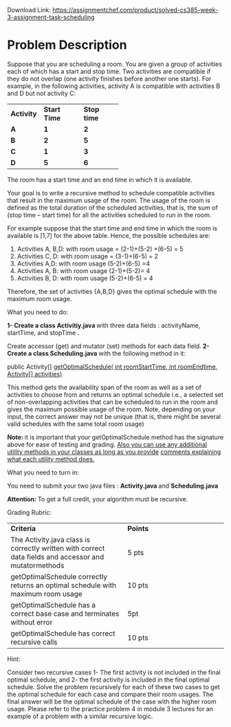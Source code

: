 Download Link: https://assignmentchef.com/product/solved-cs385-week-3-assignment-task-scheduling
<br>
<h1>Problem Description</h1>

Suppose that you are scheduling a room. You are given a group of activities each of which has a start and stop time. Two activities are compatible if they do not overlap (one activity finishes before another one starts). For example, in the following activities, activity A is compatible with activities B and D but not activity C:




<table width="212">

 <tbody>

  <tr>

   <td width="61"><strong>Activity </strong></td>

   <td width="77"><strong>Start Time </strong></td>

   <td width="73"><strong>Stop time </strong></td>

  </tr>

  <tr>

   <td width="61"><strong>A </strong></td>

   <td width="77"><strong>1 </strong></td>

   <td width="73"><strong>2 </strong></td>

  </tr>

  <tr>

   <td width="61"><strong>B </strong></td>

   <td width="77"><strong>2 </strong></td>

   <td width="73"><strong>5 </strong></td>

  </tr>

  <tr>

   <td width="61"><strong>C </strong></td>

   <td width="77"><strong>1 </strong></td>

   <td width="73"><strong>3 </strong></td>

  </tr>

  <tr>

   <td width="61"><strong>D </strong></td>

   <td width="77"><strong>5 </strong></td>

   <td width="73"><strong>6 </strong></td>

  </tr>

 </tbody>

</table>










The room has a start time and an end time in which it is available.

Your goal is to write a recursive method to schedule compatible activities that result in the maximum usage of the room.  The usage of the room is defined as the total duration of the scheduled activities, that is, the sum of (stop time – start time) for all the activities scheduled to run in the room.

For example suppose that the start time and end time in which the room is available is [1,7] for the above table. Hence, the possible schedules are:

<ol>

 <li>Activities A, B,D: with room usage = (2-1)+(5-2) +(6-5) = 5</li>

 <li>Activities C, D: with room usage = (3-1)+(6-5) = 2</li>

 <li>Activities A,D: with room usage (5-2)+(6-5) =4</li>

 <li>Activities A, B: with room usage (2-1)+(5-2)= 4</li>

 <li>Activities B, D: with room usage (5-2)+(6-5) = 4</li>

</ol>

Therefore, the set of activities {A,B,D}  gives the optimal schedule with the maximum room usage.

What you need to do:

<strong>1-</strong><strong> Create a class Activitiy.java </strong>with three data fields : activityName, startTime, and stopTime .

Create accessor (get)  and mutator (set) methods  for each data field.<strong> 2-</strong><strong> Create a class Scheduling.java </strong> with the following method in it:




public Activity[] <u>getOptimalSchedule( </u><u>int</u><u> roomStartTime, </u><u>int</u><u> roomEndtime,</u> <u>Activity[] activities)</u>




This method gets the availability span of the room as well as a set of activities to choose from and returns an optimal schedule i.e.,  a selected set of non-overlapping activities that can be scheduled to run in the room and gives the maximum possible usage of the room.  Note, depending on your input,  the correct answer may not be unique (that is, there might be several valid schedules with the same total room usage)

<strong>Note: </strong>it is important that your getOptimalSchedule method has the signature above for ease of testing and grading.  <u>Also you can use any additional utility methods in your classes as long as you provide</u> <u>comments explaining what each utility method does.</u>

What you need to turn in:

You need to submit your two java files : <strong>Activity.java </strong>and <strong>Scheduling.java   </strong>

<strong>Attention: </strong> To get a full credit, your algorithm must be recursive.

Grading Rubric:

<table width="638">

 <tbody>

  <tr>

   <td width="319"><strong>Criteria </strong></td>

   <td width="319"><strong>Points </strong></td>

  </tr>

  <tr>

   <td width="319">The Activity.java class is correctly written with correct data fields and accessor and mutatormethods</td>

   <td width="319">5 pts<strong> </strong></td>

  </tr>

  <tr>

   <td width="319"> getOptimalSchedule correctly returns an optimal schedule with maximum room usage</td>

   <td width="319">10 pts </td>

  </tr>

  <tr>

   <td width="319">getOptimalSchedule has a correct base  case  and terminates without error</td>

   <td width="319">5pt</td>

  </tr>

  <tr>

   <td width="319">getOptimalSchedule has correct recursive calls</td>

   <td width="319">10 pts</td>

  </tr>

 </tbody>

</table>




Hint:

Consider two recursive cases 1- The first activity is not included in the final optimal schedule, and 2- the first activity is included in the final optimal schedule. Solve the problem recursively for each of these two cases to get the optimal schedule for each case and compare their room usages. The final answer will be the optimal schedule of the case with the higher room usage. Please refer to the practice problem 4 in module 3 lectures for an example of a problem with a similar recursive logic.


